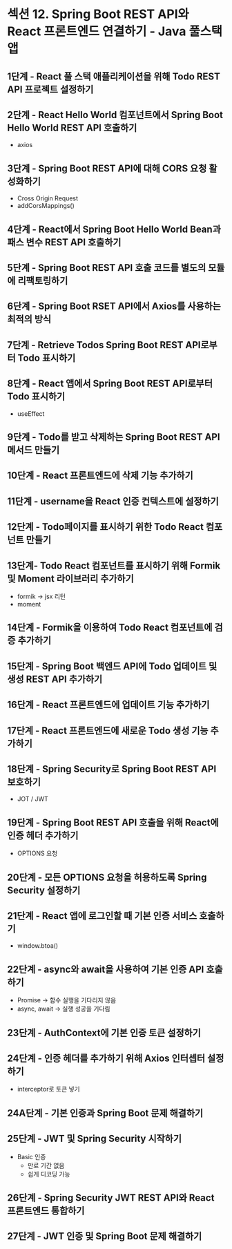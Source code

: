 # 섹션 12. Spring Boot REST API와 React 프론트엔드 연결하기 - Java 풀스택 앱

## 1단계 - React 풀 스택 애플리케이션을 위해 Todo REST API 프로젝트 설정하기

## 2단계 - React Hello World 컴포넌트에서 Spring Boot Hello World REST API 호출하기

- axios

## 3단계 - Spring Boot REST API에 대해 CORS 요청 활성화하기

- Cross Origin Request
- addCorsMappings()

## 4단계 - React에서 Spring Boot Hello World Bean과 패스 변수 REST API 호출하기

## 5단계 - Spring Boot REST API 호출 코드를 별도의 모듈에 리팩토링하기

## 6단계 - Spring Boot RSET API에서 Axios를 사용하는 최적의 방식

## 7단계 - Retrieve Todos Spring Boot REST API로부터 Todo 표시하기

## 8단계 - React 앱에서 Spring Boot REST API로부터 Todo 표시하기

- useEffect

## 9단계 - Todo를 받고 삭제하는 Spring Boot REST API 메서드 만들기

## 10단계 - React 프론트엔드에 삭제 기능 추가하기

## 11단계 - username을 React 인증 컨텍스트에 설정하기

## 12단계 - Todo페이지를 표시하기 위한 Todo React 컴포넌트 만들기

## 13단계- Todo React 컴포넌트를 표시하기 위해 Formik 및 Moment 라이브러리 추가하기

- formik → jsx 리턴
- moment

## 14단계 - Formik을 이용하여 Todo React 컴포넌트에 검증 추가하기

## 15단계 - Spring Boot 백엔드 API에 Todo 업데이트 및 생성 REST API 추가하기

## 16단계 - React 프론트엔드에 업데이트 기능 추가하기

## 17단계 - React 프론트엔드에 새로운 Todo 생성 기능 추가하기

## 18단계 - Spring Security로 Spring Boot REST API 보호하기

- JOT / JWT

## 19단계 - Spring Boot REST API 호출을 위해 React에 인증 헤더 추가하기

- OPTIONS 요청

## 20단계 - 모든 OPTIONS 요청을 허용하도록 Spring Security 설정하기

## 21단계 - React 앱에 로그인할 때 기본 인증 서비스 호출하기

- window.btoa()

## 22단계 - async와 await을 사용하여 기본 인증 API 호출하기

- Promise → 함수 실행을 기다리지 않음
- async, await → 실행 성공을 기다림

## 23단계 - AuthContext에 기본 인증 토큰 설정하기

## 24단계 - 인증 헤더를 추가하기 위해 Axios 인터셉터 설정하기

- interceptor로 토큰 넣기

## 24A단계 - 기본 인증과 Spring Boot 문제 해결하기

## 25단계 - JWT 및 Spring Security 시작하기

- Basic 인증
    - 만료 기간 없음
    - 쉽게 디코딩 가능

## 26단계 - Spring Security JWT REST API와 React 프론트엔드 통합하기

## 27단계 - JWT 인증 및 Spring Boot 문제 해결하기